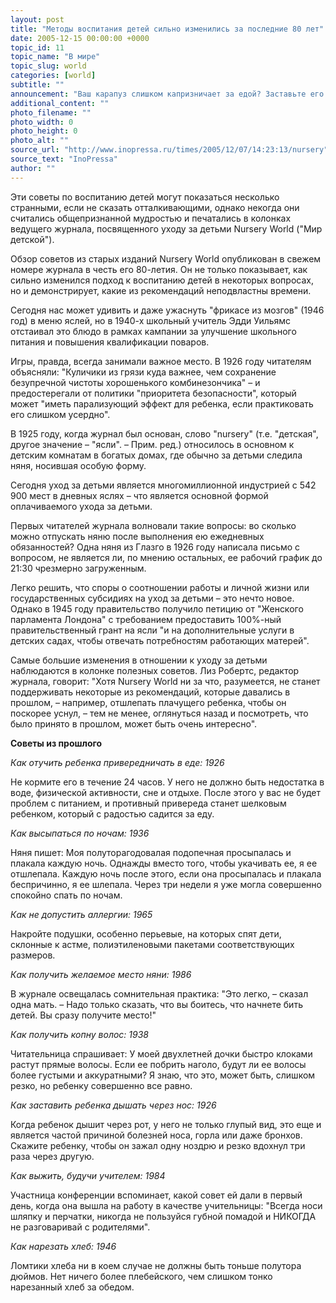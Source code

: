 ```yaml
---
layout: post
title: "Методы воспитания детей сильно изменились за последние 80 лет"
date: 2005-12-15 00:00:00 +0000
topic_id: 11
topic_name: "В мире"
topic_slug: world
categories: [world]
subtitle: ""
announcement: "Ваш карапуз слишком капризничает за едой? Заставьте его поголодать день-другой, и скоро он будет рад съесть все что угодно. Ваша крошка никак не хочет спать ночью? Проще простого: отшлепайте ваше чадо, чтобы оно перестала плакать."
additional_content: ""
photo_filename: ""
photo_width: 0
photo_height: 0
photo_alt: ""
source_url: "http://www.inopressa.ru/times/2005/12/07/14:23:13/nursery"
source_text: "InoPressa"
author: ""
---
```

Эти советы по воспитанию детей могут показаться несколько странными, если не сказать отталкивающими, однако некогда они считались общепризнанной мудростью и печатались в колонках ведущего журнала, посвященного уходу за детьми Nursery World ("Мир детской").

Обзор советов из старых изданий Nursery World опубликован в свежем номере журнала в честь его 80-летия. Он не только показывает, как сильно изменился подход к воспитанию детей в некоторых вопросах, но и демонстрирует, какие из рекомендаций неподвластны времени.

Сегодня нас может удивить и даже ужаснуть "фрикасе из мозгов" (1946 год) в меню яслей, но в 1940-х школьный учитель Эдди Уильямс отстаивал это блюдо в рамках кампании за улучшение школьного питания и повышения квалификации поваров.

Игры, правда, всегда занимали важное место. В 1926 году читателям объясняли: "Куличики из грязи куда важнее, чем сохранение безупречной чистоты хорошенького комбинезончика" – и предостерегали от политики "приоритета безопасности", который может "иметь парализующий эффект для ребенка, если практиковать его слишком усердно".

В 1925 году, когда журнал был основан, слово "nursery" (т.е. "детская", другое значение – "ясли". – Прим. ред.) относилось в основном к детским комнатам в богатых домах, где обычно за детьми следила няня, носившая особую форму.

Сегодня уход за детьми является многомиллионной индустрией с 542 900 мест в дневных яслях – что является основной формой оплачиваемого ухода за детьми.

Первых читателей журнала волновали такие вопросы: во сколько можно отпускать няню после выполнения ею ежедневных обязанностей? Одна няня из Глазго в 1926 году написала письмо с вопросом, не является ли, по мнению остальных, ее рабочий график до 21:30 чрезмерно загруженным.

Легко решить, что споры о соотношении работы и личной жизни или государственных субсидиях на уход за детьми – это нечто новое. Однако в 1945 году правительство получило петицию от "Женского парламента Лондона" с требованием предоставить 100%-ный правительственный грант на ясли "и на дополнительные услуги в детских садах, чтобы отвечать потребностям работающих матерей".

Самые большие изменения в отношении к уходу за детьми наблюдаются в колонке полезных советов. Лиз Робертс, редактор журнала, говорит: "Хотя Nursery World ни за что, разумеется, не станет поддерживать некоторые из рекомендаций, которые давались в прошлом, – например, отшлепать плачущего ребенка, чтобы он поскорее уснул, – тем не менее, оглянуться назад и посмотреть, что было принято в прошлом, может быть очень интересно".

<strong>Советы из прошлого</strong>

<em>Как отучить ребенка привередничать в еде: 1926</em>

Не кормите его в течение 24 часов. У него не должно быть недостатка в воде, физической активности, сне и отдыхе. После этого у вас не будет проблем с питанием, и противный привереда станет шелковым ребенком, который с радостью садится за еду.

<em>Как высыпаться по ночам: 1936</em>

Няня пишет: Моя полуторагодовалая подопечная просыпалась и плакала каждую ночь. Однажды вместо того, чтобы укачивать ее, я ее отшлепала. Каждую ночь после этого, если она просыпалась и плакала беспричинно, я ее шлепала. Через три недели я уже могла совершенно спокойно спать по ночам.

<em>Как не допустить аллергии: 1965</em>

Накройте подушки, особенно перьевые, на которых спят дети, склонные к астме, полиэтиленовыми пакетами соответствующих размеров.

<em>Как получить желаемое место няни: 1986</em>

В журнале освещалась сомнительная практика: "Это легко, – сказал одна мать. – Надо только сказать, что вы боитесь, что начнете бить детей. Вы сразу получите место!"

<em>Как получить копну волос: 1938</em>

Читательница спрашивает: У моей двухлетней дочки быстро клоками растут прямые волосы. Если ее побрить наголо, будут ли ее волосы более густыми и аккуратными? Я знаю, что это, может быть, слишком резко, но ребенку совершенно все равно.

<em>Как заставить ребенка дышать через нос: 1926</em>

Когда ребенок дышит через рот, у него не только глупый вид, это еще и является частой причиной болезней носа, горла или даже бронхов. Скажите ребенку, чтобы он зажал одну ноздрю и резко вдохнул три раза через другую.

<em>Как выжить, будучи учителем: 1984</em>

Участница конференции вспоминает, какой совет ей дали в первый день, когда она вышла на работу в качестве учительницы: "Всегда носи шляпку и перчатки, никогда не пользуйся губной помадой и НИКОГДА не разговаривай с родителями".

<em>Как нарезать хлеб: 1946</em>

Ломтики хлеба ни в коем случае не должны быть тоньше полутора дюймов. Нет ничего более плебейского, чем слишком тонко нарезанный хлеб за обедом.
